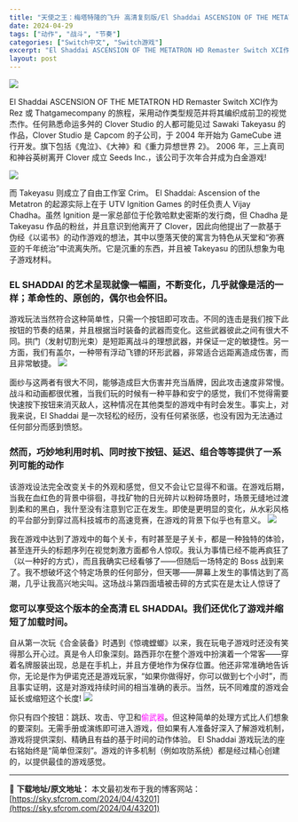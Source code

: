 ```yaml
---
title: "天使之王：梅塔特隆的飞升 高清复刻版/El Shaddai ASCENSION OF THE METATRON HD Remaster+更新1.0.1. Switch XCI 中文 5G"
date: 2024-04-29
tags: ["动作", "战斗", "节奏"]
categories: ["Switch中文", "Switch游戏"]
excerpt: "El Shaddai ASCENSION OF THE METATRON HD Remaster Switch XCI作为 Rez 或 Thatgamecompany 的旅程，采用动作类型规范并将其编织成前卫的视觉杰作。任何熟悉命运多舛的 Clover Studio 的人都可能见过 Sawaki T&hellip;"
layout: post
---
```


<img class="aligncenter" src="https://sky.sfcrom.com/wp-content/uploads/2024/04/20240429103159-404d8.jpeg" />

El Shaddai ASCENSION OF THE METATRON HD Remaster Switch XCI作为 Rez 或 Thatgamecompany 的旅程，采用动作类型规范并将其编织成前卫的视觉杰作。任何熟悉命运多舛的 Clover Studio 的人都可能见过 Sawaki Takeyasu 的作品，Clover Studio 是 Capcom 的子公司，于 2004 年开始为 GameCube 进行开发。旗下包括《鬼泣》、《大神》和《重力异想世界 2》。 2006 年，三上真司和神谷英树离开 Clover 成立 Seeds Inc.，该公司于次年合并成为白金游戏!

<img src="https://sky.sfcrom.com/wp-content/uploads/2024/04/20240429103203-53e09.jpeg" />

<span>而 Takeyasu 则成立了自由工作室 Crim。 El Shaddai: Ascension of the Metatron 的起源实际上在于 UTV Ignition Games 的时任负责人 Vijay Chadha。虽然 Ignition 是一家总部位于伦敦哈默史密斯的发行商，但 Chadha 是 Takeyasu 作品的粉丝，并且意识到他离开了 Clover，因此向他提出了一款基于伪经《以诺书》的动作游戏的想法，其中以堕落天使的寓言为特色从天堂和“弥赛亚的千年统治”中流离失所。它是沉重的东西，并且被 Takeyasu 的团队想象为电子游戏材料。</span>
<h3><span>EL SHADDAI 的艺术呈现就像一幅画，不断变化，几乎就像是活的一样；革命性的、原创的，偶尔也会怀旧。</span></h3>
<span>游戏玩法当然符合这种简单性，只需一个按钮即可攻击。不同的连击是我们按下此按钮的节奏的结果，并且根据当时装备的武器而变化。这些武器彼此之间有很大不同。拱门（发射切割光束）是短距离战斗的理想武器，并保证一定的敏捷性。另一方面，我们有盖尔，一种带有浮动飞镖的环形武器，非常适合远距离造成伤害，而且非常敏捷。</span>

<img src="https://sky.sfcrom.com/wp-content/uploads/2024/04/20240429103205-81773.jpeg" />

<span>面纱与这两者有很大不同，能够造成巨大伤害并充当盾牌，因此攻击速度非常慢。战斗和动画都很优雅，当我们玩的时候有一种平静和安宁的感觉，我们不觉得需要快速按下按钮来消灭敌人，这种情况在其他类型的游戏中有时会发生。事实上，对我来说，El Shaddai 是一次轻松的经历，没有任何紧张感，也没有因为无法通过任何部分而感到愤怒。</span>
<h3><span>然而，巧妙地利用时机、同时按下按钮、延迟、组合等等提供了一系列可能的动作</span></h3>
该游戏设法完全改变关卡的外观和感觉，但又不会让它显得不和谐。在游戏后期，当我在血红色的背景中徘徊，寻找矿物的日光碎片以粉碎场景时，场景无缝地过渡到柔和的黑白，我什至没有注意到它正在发生。即使是更明显的变化，从水彩风格的平台部分到穿过高科技城市的高速竞赛，在游戏的背景下似乎也有意义。

<img src="https://sky.sfcrom.com/wp-content/uploads/2024/04/20240429103207-e2f0e.jpeg" />

我在游戏中达到了<span>游戏中的每个关卡，有时甚至是子关卡，都是一种独特的体验，甚至连开头的标题序列在视觉刺激方面都令人惊叹。我认为事情已经不能再疯狂了（以一种好的方式），而且我确实已经看够了——但随后一场特定的 Boss 战到来了。我不想破坏这个特定场景的任何部分，但天哪——屏幕上发生的事情达到了高潮，几乎让我高兴地尖叫。这场战斗第四面墙被击碎的方式实在是太让人惊讶了</span>
<h3><span>您可以享受这个版本的全高清 EL SHADDAI。我们还优化了游戏并缩短了加载时间。</span></h3>
<span>自从第一次玩《合金装备》时遇到《惊魂螳螂》以来，我在玩电子游戏时还没有笑得那么开心过。真是令人印象深刻。路西菲尔在整个游戏中扮演着一个常客——穿着名牌服装出现，总是在手机上，并且方便地作为保存位置。他还非常准确地告诉你，无论是作为伊诺克还是游戏玩家，“如果你做得好，你可以做到七个小时”，而且事实证明，这是对游戏持续时间的相当准确的表示。当然，玩不同难度的游戏会延长或缩短这个长度!</span>

<img src="https://sky.sfcrom.com/wp-content/uploads/2024/04/20240429103209-2d1de.jpeg" />

你只有四个按钮：跳跃、攻击、守卫和<span style="color: #ff00ff;">偷武器</span>。但这种简单的处理方式比人们想象的要深刻。无需手册或演练即可进入游戏，但如果有人准备好深入了解游戏机制，游戏将提供深刻、精确且有益的基于时间的动作体验。 El Shaddai 游戏玩法的座右铭始终是“简单但深刻”。游戏的许多机制（例如攻防系统）都是经过精心创建的，以提供最佳的游戏感觉。

---
📖 **下载地址/原文地址：** 本文最初发布于我的博客网站：[https://sky.sfcrom.com/2024/04/43201](https://sky.sfcrom.com/2024/04/43201)
